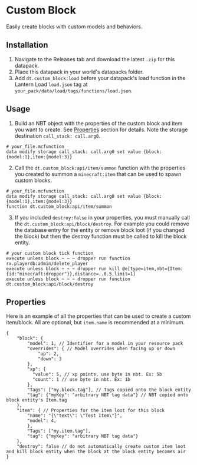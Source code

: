 # Custom Block

Easily create blocks with custom models and behaviors.

## Installation

1. Navigate to the Releases tab and download the latest `.zip` for this datapack.
2. Place this datapack in your world's datapacks folder.
3. Add `dt.custom_block:load` before your datapack's load function in the Lantern Load `load.json` tag at `your_pack/data/load/tags/functions/load.json`.

## Usage

1. Build an NBT object with the properties of the custom block and item you want to create. See [Properties](#Properties) section for details. Note the storage destination `call_stack: call.arg0`.
```mcfunction
# your_file.mcfunction
data modify storage call_stack: call.arg0 set value {block:{model:1},item:{model:3}}
```
2. Call the `dt.custom_block:api/item/summon` function with the properties you created to summon a `minecraft:item` that can be used to spawn custom blocks.
```mcfunction
# your_file.mcfunction
data modify storage call_stack: call.arg0 set value {block:{model:1},item:{model:3}}
function dt.custom_block:api/item/summon
```
3. If you included `destroy:false` in your properties, you must manually call the `dt.custom_block:api/block/destroy`. For example you could remove the database entry for the entity or remove block loot (if you changed the block) but then the destroy function must be called to kill the block entity.
```mcfunction
# your custom block tick function
execute unless block ~ ~ ~ dropper run function rx.playerdb:admin/delete_player
execute unless block ~ ~ ~ dropper run kill @e[type=item,nbt={Item:{id:"minecraft:dropper"}},distance=..0.5,limit=1]
execute unless block ~ ~ ~ dropper run function dt.custom_block:api/block/destroy
```
## Properties
Here is an example of all the properties that can be used to create a custom item/block. All are optional, but `item.name` is recommended at a minimum.
```jsonc
{
    "block": {
        "model": 1, // Identifier for a model in your resource pack
        "overrides": { // Model overrides when facing up or down
            "up": 2,
            "down": 3
        },
        "xp": {
          "value": 5, // xp points, use byte in nbt. Ex: 5b
          "count": 1 // use byte in nbt. Ex: 1b
        },
        "Tags": ["my.block.tag"], // Tags copied onto the block entity
        "tag": {"myKey": "arbitrary NBT tag data"} // NBT copied onto block entity's Item.tag
    },
    "item": { // Properties for the item loot for this block
        "name": "{\"text\": \"Test Item\"}",
        "model": 4,
        },
        "Tags": ["my.item.tag"],
        "tag": {"myKey": "arbitrary NBT tag data"}
    },
    "destroy": false // do not automatically create custom item loot and kill block entity when the block at the block entity becomes air
}
```